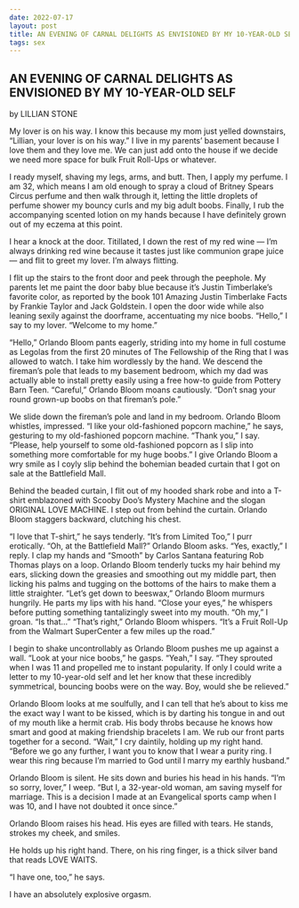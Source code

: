 ```yaml
---
date: 2022-07-17
layout: post
title: AN EVENING OF CARNAL DELIGHTS AS ENVISIONED BY MY 10-YEAR-OLD SELF
tags: sex
---
```



## AN EVENING OF CARNAL DELIGHTS AS ENVISIONED BY MY 10-YEAR-OLD SELF
by LILLIAN STONE


My lover is on his way. I know this because my mom just yelled downstairs, “Lillian, your lover is on his way.” I live in my parents’ basement because I love them and they love me. We can just add onto the house if we decide we need more space for bulk Fruit Roll-Ups or whatever.

I ready myself, shaving my legs, arms, and butt. Then, I apply my perfume. I am 32, which means I am old enough to spray a cloud of Britney Spears Circus perfume and then walk through it, letting the little droplets of perfume shower my bouncy curls and my big adult boobs. Finally, I rub the accompanying scented lotion on my hands because I have definitely grown out of my eczema at this point.

I hear a knock at the door. Titillated, I down the rest of my red wine — I’m always drinking red wine because it tastes just like communion grape juice — and flit to greet my lover. I’m always flitting.

I flit up the stairs to the front door and peek through the peephole. My parents let me paint the door baby blue because it’s Justin Timberlake’s favorite color, as reported by the book 101 Amazing Justin Timberlake Facts by Frankie Taylor and Jack Goldstein. I open the door wide while also leaning sexily against the doorframe, accentuating my nice boobs. “Hello,” I say to my lover. “Welcome to my home.”

“Hello,” Orlando Bloom pants eagerly, striding into my home in full costume as Legolas from the first 20 minutes of The Fellowship of the Ring that I was allowed to watch. I take him wordlessly by the hand. We descend the fireman’s pole that leads to my basement bedroom, which my dad was actually able to install pretty easily using a free how-to guide from Pottery Barn Teen. “Careful,” Orlando Bloom moans cautiously. “Don’t snag your round grown-up boobs on that fireman’s pole.”

We slide down the fireman’s pole and land in my bedroom. Orlando Bloom whistles, impressed. “I like your old-fashioned popcorn machine,” he says, gesturing to my old-fashioned popcorn machine. “Thank you,” I say. “Please, help yourself to some old-fashioned popcorn as I slip into something more comfortable for my huge boobs.” I give Orlando Bloom a wry smile as I coyly slip behind the bohemian beaded curtain that I got on sale at the Battlefield Mall.

Behind the beaded curtain, I flit out of my hooded shark robe and into a T-shirt emblazoned with Scooby Doo’s Mystery Machine and the slogan ORIGINAL LOVE MACHINE. I step out from behind the curtain. Orlando Bloom staggers backward, clutching his chest.

“I love that T-shirt,” he says tenderly.
“It’s from Limited Too,” I purr erotically.
“Oh, at the Battlefield Mall?” Orlando Bloom asks.
“Yes, exactly,” I reply.
I clap my hands and “Smooth” by Carlos Santana featuring Rob Thomas plays on a loop. Orlando Bloom tenderly tucks my hair behind my ears, slicking down the greasies and smoothing out my middle part, then licking his palms and tugging on the bottoms of the hairs to make them a little straighter.
“Let’s get down to beeswax,” Orlando Bloom murmurs hungrily. He parts my lips with his hand. “Close your eyes,” he whispers before putting something tantalizingly sweet into my mouth.
“Oh my,” I groan. “Is that…”
“That’s right,” Orlando Bloom whispers. “It’s a Fruit Roll-Up from the Walmart SuperCenter a few miles up the road.”

I begin to shake uncontrollably as Orlando Bloom pushes me up against a wall. “Look at your nice boobs,” he gasps. “Yeah,” I say. “They sprouted when I was 11 and propelled me to instant popularity. If only I could write a letter to my 10-year-old self and let her know that these incredibly symmetrical, bouncing boobs were on the way. Boy, would she be relieved.”

Orlando Bloom looks at me soulfully, and I can tell that he’s about to kiss me the exact way I want to be kissed, which is by darting his tongue in and out of my mouth like a hermit crab. His body throbs because he knows how smart and good at making friendship bracelets I am. We rub our front parts together for a second.
“Wait,” I cry daintily, holding up my right hand. “Before we go any further, I want you to know that I wear a purity ring. I wear this ring because I’m married to God until I marry my earthly husband.”

Orlando Bloom is silent. He sits down and buries his head in his hands.
“I’m so sorry, lover,” I weep. “But I, a 32-year-old woman, am saving myself for marriage. This is a decision I made at an Evangelical sports camp when I was 10, and I have not doubted it once since.”

Orlando Bloom raises his head. His eyes are filled with tears. He stands, strokes my cheek, and smiles.

He holds up his right hand. There, on his ring finger, is a thick silver band that reads LOVE WAITS.

“I have one, too,” he says.

I have an absolutely explosive orgasm.